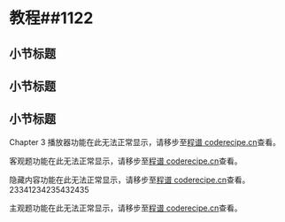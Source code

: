 # 教程##1122
## 小节标题
## 小节标题
## 小节标题
Chapter 3
<cr type="player" parameters="ABCDE=="><notice>播放器功能在此无法正常显示，请移步至[程谱 coderecipe.cn](https://coderecipe.cn/learn/1)查看。</notice></cr>


<cr type="select" parameters='["1","A. 1","B. 1",0]'><notice>客观题功能在此无法正常显示，请移步至[程谱 coderecipe.cn](https://coderecipe.cn/learn/1)查看。</notice></cr>


<cr type="hidden-btn" parameters="点击显示本题解析"><notice>隐藏内容功能在此无法正常显示，请移步至[程谱 coderecipe.cn](https://coderecipe.cn/learn/1)查看。</notice>23341234235432435</cr>


<cr type="input" parameters='["11443","在这里输入你的回答","点击查看解析","144431"]'><notice>主观题功能在此无法正常显示，请移步至[程谱 coderecipe.cn](https://coderecipe.cn/learn/1)查看。</notice></cr>